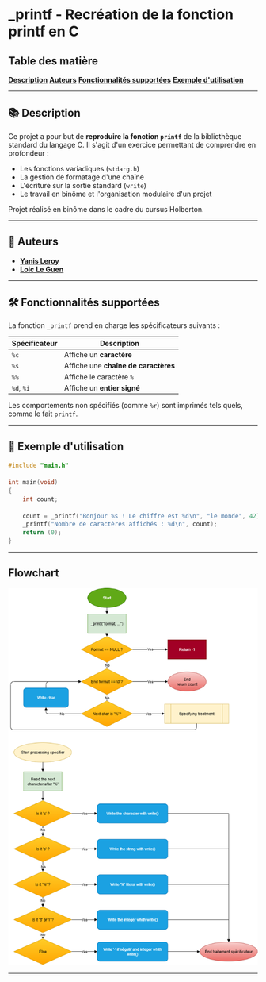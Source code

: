 # _printf - Recréation de la fonction printf en C

## Table des matière
**[Description](https://github.com/loicleguen/holbertonschool-printf/blob/main/README.md#-description)**
**[Auteurs](https://github.com/loicleguen/holbertonschool-printf/blob/main/README.md#-auteurs)**
**[Fonctionnalités supportées](https://github.com/loicleguen/holbertonschool-printf/blob/main/README.md#%EF%B8%8F-fonctionnalit%C3%A9s-support%C3%A9es)**
**[Exemple d'utilisation](https://github.com/loicleguen/holbertonschool-printf/blob/main/README.md#-exemple-dutilisation)**


---

## 📚 Description

Ce projet a pour but de **reproduire la fonction `printf`** de la bibliothèque standard du langage C. Il s'agit d'un exercice permettant de comprendre en profondeur :

- Les fonctions variadiques (`stdarg.h`)
- La gestion de formatage d'une chaîne
- L'écriture sur la sortie standard (`write`)
- Le travail en binôme et l'organisation modulaire d'un projet

Projet réalisé en binôme dans le cadre du cursus Holberton.

---

## 👥 Auteurs

- **[Yanis Leroy](https://github.com/LEROY-Yanis)**  
- **[Loic Le Guen](https://github.com/loicleguen)**

---

## 🛠️ Fonctionnalités supportées

La fonction `_printf` prend en charge les spécificateurs suivants :

| Spécificateur | Description                         |
|---------------|-------------------------------------|
| `%c`          | Affiche un **caractère**            |
| `%s`          | Affiche une **chaîne de caractères**|
| `%%`          | Affiche le caractère `%`            |
| `%d`, `%i`    | Affiche un **entier signé**         |

Les comportements non spécifiés (comme `%r`) sont imprimés tels quels, comme le fait `printf`.

---

## 🧪 Exemple d'utilisation

```c
#include "main.h"

int main(void)
{
    int count;

    count = _printf("Bonjour %s ! Le chiffre est %d\n", "le monde", 42);
    _printf("Nombre de caractères affichés : %d\n", count);
    return (0);
}
```
---

## Flowchart

<img src= "https://github.com/loicleguen/holbertonschool-printf/blob/main/Flowchartprintf.drawio.png">

---